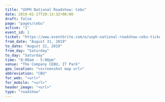 ```yaml
---
title: "UXPH National Roadshow: Cebu"
date: 2019-02-17T20:13:32+08:00
draft: false
page: "pages/cebu"
active: "1"
event_id: 1
ticket: "https://www.eventbrite.com/e/uxph-national-roadshow-cebu-tickets-66096104227"
from_date: "August 31, 2019"
to_date: "August 31, 2019"
from_day: "Saturday"
to_day: "Saturday"
time: "8:00am - 5:00pm"
venue: "The Company CEBU, IT Park"
geo_location: "<screenshot map url>"
abbreviation: "CBU"
for_web: "<url>"
for_mobile: "<url>"
header_image: "<url>"
type: "roadshow"
---
```

